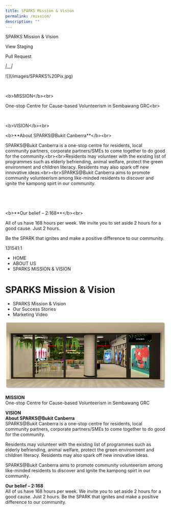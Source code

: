 ```yaml
---
title: SPARKS Mission & Vision
permalink: /mission/
description: ""
---
```

SPARKS Mission & Vision

View Staging

Pull Request

_|__|_

!\[\](/images/SPARKS%20Pix.jpg)

​

<b\>MISSION</b\><br\>

One-stop Centre for Cause-based Volunteerism in Sembawang GRC<br\>

​

<b\>VISION</b\><br\>

<b\>\*\*About SPARKS@Bukit Canberra\*\*</b\><br\>

SPARKS@Bukit Canberra is a one-stop centre for residents, local community partners, corporate partners/SMEs to come together to do good for the community.<br\><br\>Residents may volunteer with the existing list of programmes such as elderly befriending, animal welfare, protect the green environment and children literacy. Residents may also spark off new innovative ideas.<br\><br\>SPARKS@Bukit Canberra aims to promote community volunteerism among like-minded residents to discover and ignite the kampong spirt in our community.

​

​

<b\>\*\*Our belief – 2:168\*\*</b\><br\>

All of us have 168 hours per week.  We invite you to set aside 2 hours for a good cause. Just 2 hours.

Be the SPARK that ignites and make a positive difference to our community.

131541:1

*   HOME
*   ABOUT US
*   SPARKS MISSION & VISION

**SPARKS Mission & Vision**
===========================

*   SPARKS Mission & Vision
*   Our Success Stories
*   Marketing Video

![](https://raw.githubusercontent.com/isomerpages/pa-bukitcanberra/staging/images/SPARKS%20Pix.jpg)

**MISSION**  
One-stop Centre for Cause-based Volunteerism in Sembawang GRC  

**VISION**  
****About SPARKS@Bukit Canberra****  
SPARKS@Bukit Canberra is a one-stop centre for residents, local community partners, corporate partners/SMEs to come together to do good for the community.  
  
Residents may volunteer with the existing list of programmes such as elderly befriending, animal welfare, protect the green environment and children literacy. Residents may also spark off new innovative ideas.  
  
SPARKS@Bukit Canberra aims to promote community volunteerism among like-minded residents to discover and ignite the kampong spirt in our community.

****Our belief – 2:168****  
All of us have 168 hours per week. We invite you to set aside 2 hours for a good cause. Just 2 hours. Be the SPARK that ignites and make a positive difference to our community.